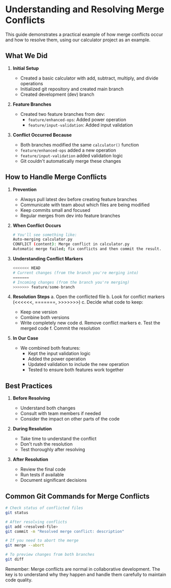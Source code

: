 # Understanding and Resolving Merge Conflicts

This guide demonstrates a practical example of how merge conflicts occur and how to resolve them, using our calculator project as an example.

## What We Did

1. **Initial Setup**
   - Created a basic calculator with add, subtract, multiply, and divide operations
   - Initialized git repository and created main branch
   - Created development (dev) branch

2. **Feature Branches**
   - Created two feature branches from dev:
     * `feature/enhanced-ops`: Added power operation
     * `feature/input-validation`: Added input validation

3. **Conflict Occurred Because**
   - Both branches modified the same `calculator()` function
   - `feature/enhanced-ops` added a new operation
   - `feature/input-validation` added validation logic
   - Git couldn't automatically merge these changes

## How to Handle Merge Conflicts

1. **Prevention**
   - Always pull latest dev before creating feature branches
   - Communicate with team about which files are being modified
   - Keep commits small and focused
   - Regular merges from dev into feature branches

2. **When Conflict Occurs**
   ```bash
   # You'll see something like:
   Auto-merging calculator.py
   CONFLICT (content): Merge conflict in calculator.py
   Automatic merge failed; fix conflicts and then commit the result.
   ```

3. **Understanding Conflict Markers**
   ```python
   <<<<<<< HEAD
   # Current changes (from the branch you're merging into)
   =======
   # Incoming changes (from the branch you're merging)
   >>>>>>> feature/some-branch
   ```

4. **Resolution Steps**
   a. Open the conflicted file
   b. Look for conflict markers (<<<<<<, =======, >>>>>>>)
   c. Decide what code to keep:
      - Keep one version
      - Combine both versions
      - Write completely new code
   d. Remove conflict markers
   e. Test the merged code
   f. Commit the resolution

5. **In Our Case**
   - We combined both features:
     * Kept the input validation logic
     * Added the power operation
     * Updated validation to include the new operation
     * Tested to ensure both features work together

## Best Practices

1. **Before Resolving**
   - Understand both changes
   - Consult with team members if needed
   - Consider the impact on other parts of the code

2. **During Resolution**
   - Take time to understand the conflict
   - Don't rush the resolution
   - Test thoroughly after resolving

3. **After Resolution**
   - Review the final code
   - Run tests if available
   - Document significant decisions

## Common Git Commands for Merge Conflicts

```bash
# Check status of conflicted files
git status

# After resolving conflicts
git add <resolved-file>
git commit -m "Resolved merge conflict: description"

# If you need to abort the merge
git merge --abort

# To preview changes from both branches
git diff
```

Remember: Merge conflicts are normal in collaborative development. The key is to understand why they happen and handle them carefully to maintain code quality.